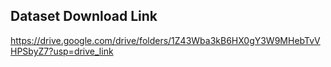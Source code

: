 ## Dataset Download Link

https://drive.google.com/drive/folders/1Z43Wba3kB6HX0gY3W9MHebTvVHPSbyZ7?usp=drive_link

